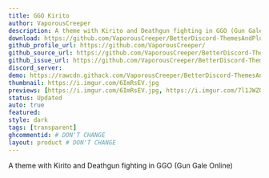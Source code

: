 ```yaml
---
title: GGO Kirito
author: VaporousCreeper
description: A theme with Kirito and Deathgun fighting in GGO (Gun Gale Online)
download: https://github.com/VaporousCreeper/BetterDiscord-ThemesAndPlugins/blob/master/Themes/GGO_Kirito/GGO_Kirito.theme.css
github_profile_url: https://github.com/VaporousCreeper/
github_source_url: https://github.com/VaporousCreeper/BetterDiscord-ThemesAndPlugins/tree/master/Themes/GGO_Kirito
github_issue_url: https://github.com/VaporousCreeper/BetterDiscord-ThemesAndPlugins/issues
discord_server:
demo: https://rawcdn.githack.com/VaporousCreeper/BetterDiscord-ThemesAndPlugins/c59ef26c6f132e01142297facf3c27c111cb1b98/Themes/GGO_Kirito/GGO_Kirito.theme.css
thumbnail: https://i.imgur.com/6ImRsEV.jpg
previews: [https://i.imgur.com/6ImRsEV.jpg, https://i.imgur.com/7l1JWZQ.jpg, https://i.imgur.com/7X7JQpz.jpg, https://i.imgur.com/3fPX6Ry.jpg]
status: Updated
auto: true
featured: 
style: dark
tags: [transparent]
ghcommentid: # DON'T CHANGE
layout: product # DON'T CHANGE
---
```

A theme with Kirito and Deathgun fighting in GGO (Gun Gale Online)